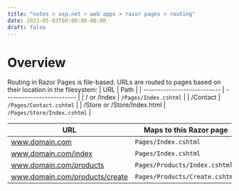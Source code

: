 ```yaml
---
title: "notes > asp.net > web apps > razor pages > routing"
date: 2023-05-03T00:00:00-06:00
draft: false
---
```


# Overview
Routing in Razor Pages is file-based.  URLs are routed to pages based on their location in the filesystem:
| URL                         | Path                      |
| --------------------------- | ------------------------- |
| / or /Index                 | `/Pages/Index.cshtml`       |
| /Contact                    | `/Pages/Contact.cshtml`     |
| /Store or /Store/Index.html | `/Pages/Store/Index.cshtml` |

| URL                            | Maps to this Razor page      |
| ------------------------------ | ---------------------------- |
| www.domain.com                 | `Pages/Index.cshtml`           |
| www.domain.com/index           | `Pages/Index.cshtml`           |
| www.domain.com/products        | `Pages/Products/Index.cshtml`  |
| www.domain.com/products/create | `Pages/Products/Create.cshtml` |
